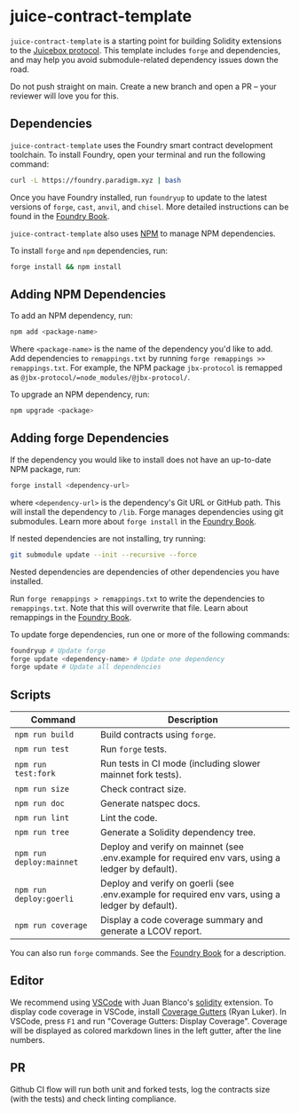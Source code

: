 # juice-contract-template

`juice-contract-template` is a starting point for building Solidity extensions to the [Juicebox protocol](https://docs.juicebox.money/dev/). This template includes `forge` and dependencies, and may help you avoid submodule-related dependency issues down the road.

Do not push straight on main. Create a new branch and open a PR – your reviewer will love you for this.

## Dependencies

`juice-contract-template` uses the Foundry smart contract development toolchain. To install Foundry, open your terminal and run the following command:

```bash
curl -L https://foundry.paradigm.xyz | bash
```

Once you have Foundry installed, run `foundryup` to update to the latest versions of `forge`, `cast`, `anvil`, and `chisel`. More detailed instructions can be found in the [Foundry Book](https://book.getfoundry.sh/getting-started/installation).

`juice-contract-template` also uses [NPM](https://nodejs.org/en) to manage NPM dependencies.

To install `forge` and `npm` dependencies, run:

```bash
forge install && npm install
```

## Adding NPM Dependencies

To add an NPM dependency, run:

```bash
npm add <package-name>
```

Where `<package-name>` is the name of the dependency you'd like to add. Add dependencies to `remappings.txt` by running `forge remappings >> remappings.txt`. For example, the NPM package `jbx-protocol` is remapped as `@jbx-protocol/=node_modules/@jbx-protocol/`.

To upgrade an NPM dependency, run:

```bash
npm upgrade <package>
```

## Adding forge Dependencies

If the dependency you would like to install does not have an up-to-date NPM package, run:

```bash
forge install <dependency-url>
```

where `<dependency-url>` is the dependency's Git URL or GitHub path. This will install the dependency to `/lib`. Forge manages dependencies using git submodules. Learn more about `forge install` in the [Foundry Book](https://book.getfoundry.sh/reference/forge/forge-install).

If nested dependencies are not installing, try running:

```bash
git submodule update --init --recursive --force
```

Nested dependencies are dependencies of other dependencies you have installed.

Run `forge remappings > remappings.txt` to write the dependencies to `remappings.txt`. Note that this will overwrite that file. Learn about remappings in the [Foundry Book](https://book.getfoundry.sh/reference/forge/forge-remappings).

To update forge dependencies, run one or more of the following commands:

```bash
foundryup # Update forge
forge update <dependency-name> # Update one dependency
forge update # Update all dependencies
```

## Scripts

| Command                  | Description                                                                                       |
| ------------------------ | ------------------------------------------------------------------------------------------------- |
| `npm run build`          | Build contracts using `forge`.                                                                    |
| `npm run test`           | Run `forge` tests.                                                                                |
| `npm run test:fork`      | Run tests in CI mode (including slower mainnet fork tests).                                       |
| `npm run size`           | Check contract size.                                                                              |
| `npm run doc`            | Generate natspec docs.                                                                            |
| `npm run lint`           | Lint the code.                                                                                    |
| `npm run tree`           | Generate a Solidity dependency tree.                                                              |
| `npm run deploy:mainnet` | Deploy and verify on mainnet (see .env.example for required env vars, using a ledger by default). |
| `npm run deploy:goerli`  | Deploy and verify on goerli (see .env.example for required env vars, using a ledger by default).  |
| `npm run coverage`       | Display a code coverage summary and generate a LCOV report.                                       |

You can also run `forge` commands. See the [Foundry Book](https://book.getfoundry.sh/reference/forge/) for a description.

## Editor

We recommend using [VSCode](https://code.visualstudio.com/) with Juan Blanco's [solidity](https://marketplace.visualstudio.com/items?itemName=JuanBlanco.solidity) extension. To display code coverage in VSCode, install [Coverage Gutters](https://marketplace.visualstudio.com/items?itemName=ryanluker.vscode-coverage-gutters) (Ryan Luker). In VSCode, press `F1` and run "Coverage Gutters: Display Coverage". Coverage will be displayed as colored markdown lines in the left gutter, after the line numbers.

## PR

Github CI flow will run both unit and forked tests, log the contracts size (with the tests) and check linting compliance.
